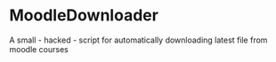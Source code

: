# MoodleDownloader
A small - hacked - script for automatically downloading latest file from moodle courses
